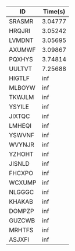 |ID|Time(s)|
|-|-|
|SRASMR|3.04777|
|HRQJRI|3.05242|
|LVMDNT|3.05695|
|AXUMWF|3.09867|
|PQXHYS|3.74814|
|UULTVT|7.25688|
|HIGTLF|inf|
|MLBOYW|inf|
|TKWJLM|inf|
|YSYILE|inf|
|JIXTQC|inf|
|LMHEQI|inf|
|YSWVNF|inf|
|WVYNJR|inf|
|YZHOHT|inf|
|JISNLD|inf|
|FHCXPO|inf|
|WCXUMP|inf|
|NLGGGC|inf|
|KHAKAB|inf|
|DOMPZP|inf|
|GUZCWB|inf|
|MRHTFS|inf|
|ASJXFI|inf|
